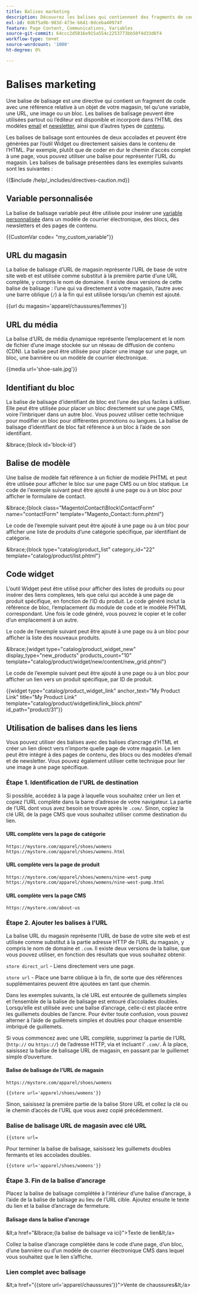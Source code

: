 ```yaml
---
title: Balises marketing
description: Découvrez les balises qui contiennent des fragments de code pour référencer un objet dans votre magasin.
exl-id: 0d6f5a9b-983d-473e-b641-0dceba40974f
feature: Page Content, Communications, Variables
source-git-commit: 64ccc2d5016e915a554c2253773bb50f4d33d6f4
workflow-type: tm+mt
source-wordcount: '1000'
ht-degree: 0%

---
```


# Balises marketing

Une balise de balisage est une directive qui contient un fragment de code avec une référence relative à un objet de votre magasin, tel qu’une variable, une URL, une image ou un bloc. Les balises de balisage peuvent être utilisées partout où l’éditeur est disponible et incorporé dans l’HTML des modèles [email](email-templates.md) et [newsletter](../merchandising-promotions/newsletter-template.md), ainsi que d’autres types de [contenu](../content-design/introduction.md#content).

Les balises de balisage sont entourées de deux accolades et peuvent être générées par l’outil Widget ou directement saisies dans le contenu de l’HTML. Par exemple, plutôt que de coder en dur le chemin d’accès complet à une page, vous pouvez utiliser une balise pour représenter l’URL du magasin. Les balises de balisage présentées dans les exemples suivants sont les suivantes :

{{$include /help/_includes/directives-caution.md}}

## Variable personnalisée

La balise de balisage variable peut être utilisée pour insérer une [variable personnalisée](variables-custom.md) dans un modèle de courrier électronique, des blocs, des newsletters et des pages de contenu.

\{\{CustomVar code= &quot;my_custom_variable&quot;}}

## URL du magasin

La balise de balisage d’URL de magasin représente l’URL de base de votre site web et est utilisée comme substitut à la première partie d’une URL complète, y compris le nom de domaine. Il existe deux versions de cette balise de balisage : l’une qui va directement à votre magasin, l’autre avec une barre oblique (`/`) à la fin qui est utilisée lorsqu’un chemin est ajouté.

\{\{url du magasin=&#39;apparel/chaussures/femmes&#39;}}

## URL du média

La balise d’URL de média dynamique représente l’emplacement et le nom de fichier d’une image stockée sur un réseau de diffusion de contenu (CDN). La balise peut être utilisée pour placer une image sur une page, un bloc, une bannière ou un modèle de courrier électronique.

\{\{media url=&#39;shoe-sale.jpg&#39;}}

## Identifiant du bloc

La balise de balisage d’identifiant de bloc est l’une des plus faciles à utiliser. Elle peut être utilisée pour placer un bloc directement sur une page CMS, voire l’imbriquer dans un autre bloc. Vous pouvez utiliser cette technique pour modifier un bloc pour différentes promotions ou langues. La balise de balisage d’identifiant de bloc fait référence à un bloc à l’aide de son identifiant.

\&lbrace;\{block id=&#39;block-id&#39;}

## Balise de modèle

Une balise de modèle fait référence à un fichier de modèle PHTML et peut être utilisée pour afficher le bloc sur une page CMS ou un bloc statique. Le code de l&#39;exemple suivant peut être ajouté à une page ou à un bloc pour afficher le formulaire de contact.

\&lbrace;\{block class=&quot;Magento\Contact\Block\ContactForm&quot; name=&quot;contactForm&quot; template=&quot;Magento_Contact::form.phtml&quot;}

Le code de l’exemple suivant peut être ajouté à une page ou à un bloc pour afficher une liste de produits d’une catégorie spécifique, par identifiant de catégorie.

\&lbrace;\{block type=&quot;catalog/product_list&quot; category_id=&quot;22&quot; template=&quot;catalog/product/list.phtml&quot;}

## Code widget

L’outil Widget peut être utilisé pour afficher des listes de produits ou pour insérer des liens complexes, tels que celui qui accède à une page de produit spécifique, en fonction de l’ID du produit. Le code généré inclut la référence de bloc, l’emplacement du module de code et le modèle PHTML correspondant. Une fois le code généré, vous pouvez le copier et le coller d’un emplacement à un autre.

Le code de l’exemple suivant peut être ajouté à une page ou à un bloc pour afficher la liste des nouveaux produits.

\&lbrace;\{widget type=&quot;catalog/product_widget_new&quot; display_type=&quot;new_products&quot; products_count=&quot;10&quot; template=&quot;catalog/product/widget/new/content/new_grid.phtml&quot;}

Le code de l’exemple suivant peut être ajouté à une page ou à un bloc pour afficher un lien vers un produit spécifique, par ID de produit.

\{\{widget type=&quot;catalog/product_widget_link&quot; anchor_text=&quot;My Product Link&quot; title=&quot;My Product Link&quot; template=&quot;catalog/product/widgetlink/link_block.phtml&quot; id_path=&quot;product/31&quot;}}

## Utilisation de balises dans les liens

Vous pouvez utiliser des balises avec des balises d’ancrage d’HTML et créer un lien direct vers n’importe quelle page de votre magasin. Le lien peut être intégré à des pages de contenu, des blocs ou des modèles d’email et de newsletter. Vous pouvez également utiliser cette technique pour lier une image à une page spécifique.

### Étape 1. Identification de l’URL de destination

Si possible, accédez à la page à laquelle vous souhaitez créer un lien et copiez l’URL complète dans la barre d’adresse de votre navigateur. La partie de l’URL dont vous avez besoin se trouve après le `.com/`. Sinon, copiez la clé URL de la page CMS que vous souhaitez utiliser comme destination du lien.

#### URL complète vers la page de catégorie

`https://mystore.com/apparel/shoes/womens`
`https://mystore.com/apparel/shoes/womens.html`

#### URL complète vers la page de produit

`https://mystore.com/apparel/shoes/womens/nine-west-pump`
`https://mystore.com/apparel/shoes/womens/nine-west-pump.html`

#### URL complète vers la page CMS

`https://mystore.com/about-us`

### Étape 2. Ajouter les balises à l’URL

La balise URL du magasin représente l’URL de base de votre site web et est utilisée comme substitut à la partie adresse HTTP de l’URL du magasin, y compris le nom de domaine et `.com`. Il existe deux versions de la balise, que vous pouvez utiliser, en fonction des résultats que vous souhaitez obtenir.

`store direct_url` - Liens directement vers une page.

`store url` - Place une barre oblique à la fin, de sorte que des références supplémentaires peuvent être ajoutées en tant que chemin.

Dans les exemples suivants, la clé URL est entourée de guillemets simples et l’ensemble de la balise de balisage est entouré d’accolades doubles. Lorsqu’elle est utilisée avec une balise d’ancrage, celle-ci est placée entre les guillemets doubles de l’ancre. Pour éviter toute confusion, vous pouvez alterner à l’aide de guillemets simples et doubles pour chaque ensemble imbriqué de guillemets.

Si vous commencez avec une URL complète, supprimez la partie de l’URL (`http://` ou `https://`) de l’adresse HTTP, via et incluant l’ `.com/`. À la place, saisissez la balise de balisage URL de magasin, en passant par le guillemet simple d’ouverture.

#### Balise de balisage de l’URL de magasin

`https://mystore.com/apparel/shoes/womens`

`{{store url='apparel/shoes/womens'}}`

Sinon, saisissez la première partie de la balise Store URL et collez la clé ou le chemin d’accès de l’URL que vous avez copié précédemment.

### Balise de balisage URL de magasin avec clé URL

`{{store url=`

Pour terminer la balise de balisage, saisissez les guillemets doubles fermants et les accolades doubles.

`{{store url='apparel/shoes/womens'}}`

### Étape 3. Fin de la balise d’ancrage

Placez la balise de balisage complétée à l’intérieur d’une balise d’ancrage, à l’aide de la balise de balisage au lieu de l’URL cible. Ajoutez ensuite le texte du lien et la balise d’ancrage de fermeture.

#### Balisage dans la balise d’ancrage

\&lt;a href=&quot;\&lbrace;\{la balise de balisage va ici}&quot;>Texte de lien\&lt;/a>

Collez la balise d’ancrage complétée dans le code d’une page, d’un bloc, d’une bannière ou d’un modèle de courrier électronique CMS dans lequel vous souhaitez que le lien s’affiche.

### Lien complet avec balisage

\&lt;a href=&quot;\{\{store url=&#39;apparel/chaussures&#39;}}&quot;>Vente de chaussures\&lt;/a>
